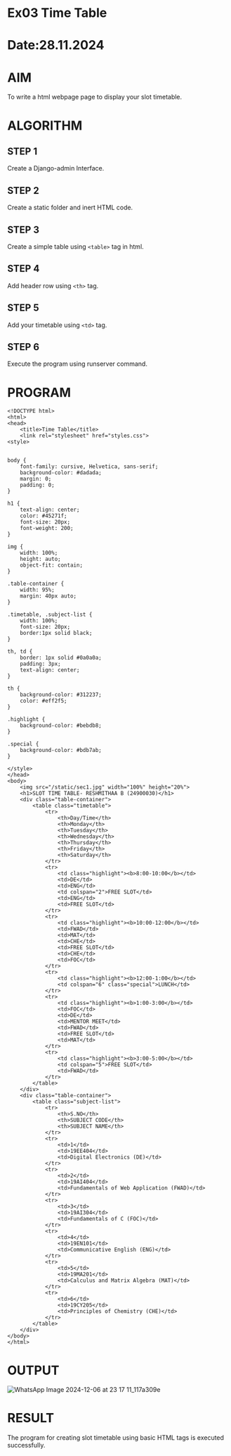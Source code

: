 # Ex03 Time Table
# Date:28.11.2024

# AIM
To write a html webpage page to display your slot timetable.

# ALGORITHM
## STEP 1
Create a Django-admin Interface.

## STEP 2
Create a static folder and inert HTML code.

## STEP 3
Create a simple table using ```<table>``` tag in html.

## STEP 4
Add header row using ```<th>``` tag.

## STEP 5
Add your timetable using ```<td>``` tag.

## STEP 6
Execute the program using runserver command.



# PROGRAM


```
<!DOCTYPE html>
<html>
<head>
    <title>Time Table</title>
    <link rel="stylesheet" href="styles.css">
<style>


body {
    font-family: cursive, Helvetica, sans-serif;
    background-color: #dadada;
    margin: 0;
    padding: 0;
}

h1 {
    text-align: center;
    color: #45271f;
    font-size: 20px; 
    font-weight: 200;
}

img {
    width: 100%;
    height: auto;
    object-fit: contain;
}

.table-container {
    width: 95%;
    margin: 40px auto;
}

.timetable, .subject-list {
    width: 100%;
    font-size: 20px; 
    border:1px solid black;
}

th, td {
    border: 1px solid #0a0a0a; 
    padding: 3px; 
    text-align: center;
}

th {
    background-color: #312237;
    color: #eff2f5;
}

.highlight {
    background-color: #bebdb8;
}

.special {
    background-color: #bdb7ab;
}

</style>
</head>
<body>
    <img src="/static/sec1.jpg" width="100%" height="20%">
    <h1>SLOT TIME TABLE- RESHMITHAA B (24900030)</h1>
    <div class="table-container">
        <table class="timetable">
            <tr>
                <th>Day/Time</th>
                <th>Monday</th>
                <th>Tuesday</th>
                <th>Wednesday</th>
                <th>Thursday</th>
                <th>Friday</th>
                <th>Saturday</th>
            </tr>
            <tr>
                <td class="highlight"><b>8:00-10:00</b></td>
                <td>DE</td>
                <td>ENG</td>
                <td colspan="2">FREE SLOT</td>
                <td>ENG</td>
                <td>FREE SLOT</td>
            </tr>
            <tr>
                <td class="highlight"><b>10:00-12:00</b></td>
                <td>FWAD</td>
                <td>MAT</td>
                <td>CHE</td>
                <td>FREE SLOT</td>
                <td>CHE</td>
                <td>FOC</td>
            </tr>
            <tr>
                <td class="highlight"><b>12:00-1:00</b></td>
                <td colspan="6" class="special">LUNCH</td>
            </tr>
            <tr>
                <td class="highlight"><b>1:00-3:00</b></td>
                <td>FOC</td>
                <td>DE</td>
                <td>MENTOR MEET</td>
                <td>FWAD</td>
                <td>FREE SLOT</td>
                <td>MAT</td>
            </tr>
            <tr>
                <td class="highlight"><b>3:00-5:00</b></td>
                <td colspan="5">FREE SLOT</td>
                <td>FWAD</td>
            </tr>
        </table>
    </div>
    <div class="table-container">
        <table class="subject-list">
            <tr>
                <th>S.NO</th>
                <th>SUBJECT CODE</th>
                <th>SUBJECT NAME</th>
            </tr>
            <tr>
                <td>1</td>
                <td>19EE404</td>
                <td>Digital Electronics (DE)</td>
            </tr>
            <tr>
                <td>2</td>
                <td>19AI404</td>
                <td>Fundamentals of Web Application (FWAD)</td>
            </tr>
            <tr>
                <td>3</td>
                <td>19AI304</td>
                <td>Fundamentals of C (FOC)</td>
            </tr>
            <tr>
                <td>4</td>
                <td>19EN101</td>
                <td>Communicative English (ENG)</td>
            </tr>
            <tr>
                <td>5</td>
                <td>19MA201</td>
                <td>Calculus and Matrix Algebra (MAT)</td>
            </tr>
            <tr>
                <td>6</td>
                <td>19CY205</td>
                <td>Principles of Chemistry (CHE)</td>
            </tr>
        </table>
    </div>
</body>
</html>
```

# OUTPUT
![WhatsApp Image 2024-12-06 at 23 17 11_117a309e](https://github.com/user-attachments/assets/e96ace47-6b7d-4df0-97cc-e374ca41738d)






# RESULT
The program for creating slot timetable using basic HTML tags is executed successfully.
